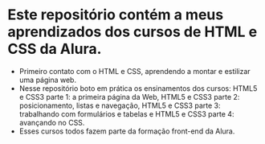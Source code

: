 # Este repositório contém a meus aprendizados dos cursos de HTML e CSS da Alura.

- Primeiro contato com o HTML e CSS, aprendendo a montar e estilizar uma página web.
- Nesse repositório boto em prática os ensinamentos dos cursos: HTML5 e CSS3 parte 1: a primeira página da Web, HTML5 e CSS3 parte 2: posicionamento, listas e navegação, HTML5 e CSS3 parte 3: trabalhando com formulários e tabelas e HTML5 e CSS3 parte 4: avançando no CSS.
-  Esses cursos todos fazem parte da formação front-end da Alura.
